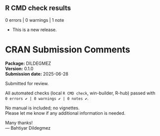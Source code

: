 ## R CMD check results

0 errors | 0 warnings | 1 note

* This is a new release.
# CRAN Submission Comments

**Package:** DILDEGMEZ  
**Version:** 0.1.0  
**Submission date:** 2025-06-28  

Submitted for review.

All automated checks (local `R CMD check`, win-builder, R-hub) passed with  
`0 errors ✔ | 0 warnings ✔ | 0 notes ✔`.  

No manual is included; no vignettes.  
Please let me know if any additional information is needed.  

Many thanks!  
— Bahtiyar Dildegmez  
